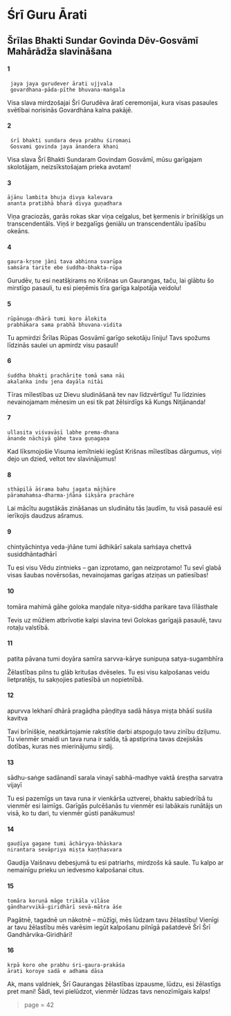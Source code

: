 # Śrī Guru Ārati
## Šrīlas Bhakti Sundar Govinda Dēv-Gosvāmī Mahārādža slavināšana

#### 1

     jaya jaya gurudever ārati ujjvala
     govardhana-pāda-pīthe bhuvana-maṅgala

Visa slava mirdzošajai Šrī Gurudēva āratī ceremonijai, kura visas pasaules svētībai norisinās Govardhāna kalna pakājē.

#### 2

     śrī bhakti sundara deva prabhu śiromaṇi
     Gosvami govinda jaya ānandera khani

Visa slava Šrī Bhakti Sundaram Govindam Gosvāmī, mūsu garīgajam skolotājam, neizsīkstošajam prieka avotam!

#### 3

    ājānu lambita bhuja divya kalevara
    ananta pratibhā bharā divya guṇadhara

Viņa graciozās, garās rokas skar viņa ceļgalus, bet ķermenis ir brīnišķīgs un transcendentāls. Viņš ir bezgalīgs ģeniālu un transcendentālu īpašību okeāns.

#### 4

    gaura-kṛṣṇe jāni tava abhinna svarūpa
    saṁsāra tarite ebe śuddha-bhakta-rūpa

Gurudēv, tu esi neatšķirams no Krišnas un Gaurangas, taču, lai glābtu šo mirstīgo pasauli, tu esi pieņēmis tīra garīga kalpotāja veidolu!

#### 5

    rūpānuga-dhārā tumi koro ālokita
    prabhākara sama prabhā bhuvana-vidita

Tu apmirdzi Šrīlas Rūpas Gosvāmī garīgo sekotāju līniju! Tavs spožums līdzinās saulei un apmirdz visu pasauli!

#### 6

    śuddha bhakti prachārite tomā sama nāi
    akalaṅka indu jena dayāla nitāi

Tīras mīlestības uz Dievu sludināšanā tev nav līdzvērtīgu! Tu līdzinies nevainojamam mēnesim un esi tik pat žēlsirdīgs kā Kungs Nitjānanda!

#### 7

    ullasita viśvavāsī labhe prema-dhana
    ānande nāchiyā gāhe tava guṇagaṇa

Kad līksmojošie Visuma iemītnieki iegūst Krišnas mīlestības dārgumus, viņi dejo un dzied, veltot tev slavinājumus!

#### 8

    sthāpilā āśrama bahu jagata mājhāre
    pāramahaṁsa-dharma-jñāna śikṣāra prachāre

Lai mācītu augstākās zināšanas un sludinātu tās ļaudīm, tu visā pasaulē esi ierīkojis daudzus ašramus.

#### 9

   chintyāchintya veda-jñāne tumi ādhikārī
   sakala saṁśaya chettvā susiddhāntadhārī

Tu esi visu Vēdu zintnieks – gan izprotamo, gan neizprotamo! Tu sevī glabā visas šaubas novērsošas, nevainojamas garīgas atziņas un patiesības!

#### 10

   tomāra mahimā gāhe goloka maṇḍale
   nitya-siddha parikare tava līlāsthale

Tevis uz mūžiem atbrīvotie kalpi slavina tevi Golokas garīgajā pasaulē, tavu rotaļu valstībā.

#### 11

   patita pāvana tumi doyāra samīra
   sarvva-kārye sunipuṇa satya-sugambhīra

Žēlastības pilns tu glāb kritušas dvēseles. Tu esi visu kalpošanas veidu lietpratējs, tu sakņojies patiesībā un nopietnībā.

#### 12

   apurvva lekhanī dhārā pragāḍha pāṇḍitya
   sadā hāsya miṣṭa bhāśī suśila kavitva

Tavi brīnišķie, neatkārtojamie rakstītie darbi atspoguļo tavu zinību dziļumu. Tu vienmēr smaidi un tava runa ir salda, tā apstiprina tavas dzejiskās dotības, kuras nes mierinājumu sirdij.

#### 13

   sādhu-saṅge sadānandī sarala vinayī
   sabhā-madhye vaktā śreṣṭha sarvatra vijayī 

Tu esi pazemīgs un tava runa ir vienkārša uztverei, bhaktu sabiedrībā tu vienmēr esi laimīgs. Garīgās pulcēšanās tu vienmēr esi labākais runātājs un visā, ko tu dari, tu vienmēr gūsti panākumus! 

#### 14
    
    gauḍīya gagane tumi āchāryya-bhāskara
    nirantara sevāpriya miṣṭa kaṇṭhasvara

Gaudija Vaišnavu debesjumā tu esi patriarhs, mirdzošs kā saule. Tu kalpo ar nemainīgu prieku un iedvesmo kalpošanai citus.

#### 15
    
    tomāra koruṇā māge trikāla vilāse
    gāndharvvikā-giridhārī sevā-mātra āśe

Pagātnē, tagadnē un nākotnē – mūžīgi, mēs lūdzam tavu žēlastību! Vienīgi ar tavu žēlastību mēs varēsim iegūt kalpošanu pilnīgā pašatdevē Šrī Šrī Gandhārvika-Giridhārī!

#### 16
   
    kṛpā koro ohe prabhu śri-gaura-prakāśa
    ārati koroye sadā e adhama dāsa

Ak, mans valdniek, Šrī Gaurangas žēlastības izpausme, lūdzu, esi žēlastīgs pret mani! Šādi, tevi pielūdzot, vienmēr lūdzas tavs nenozīmīgais kalps!

> page = 42
